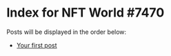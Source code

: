 # Index for NFT World #7470
Posts will be displayed in the order below:

- [Your first post](./001-first.md)

